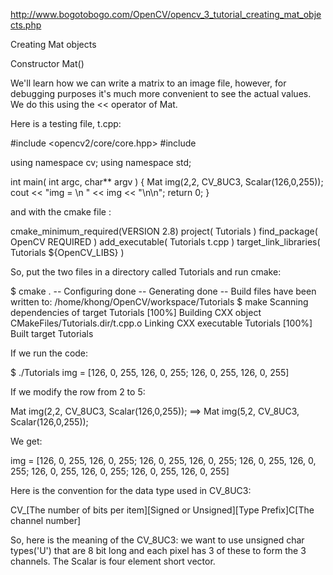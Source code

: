 http://www.bogotobogo.com/OpenCV/opencv_3_tutorial_creating_mat_objects.php

Creating Mat objects

Constructor Mat()

We'll learn how we can write a matrix to an image file, however, for debugging purposes it's much more convenient to see the actual values. We do this using the << operator of Mat.

Here is a testing file, t.cpp:

#include <opencv2/core/core.hpp>
#include <iostream>

using namespace cv;
using namespace std;

int main( int argc, char** argv )
{
    Mat img(2,2, CV_8UC3, Scalar(126,0,255));
    cout << "img = \n " << img << "\n\n";
    return 0;
}

and with the cmake file :

cmake_minimum_required(VERSION 2.8)
project( Tutorials )
find_package( OpenCV REQUIRED )
add_executable( Tutorials t.cpp )
target_link_libraries( Tutorials ${OpenCV_LIBS} )

So, put the two files in a directory called Tutorials and run cmake:

$ cmake .
-- Configuring done
-- Generating done
-- Build files have been written to: /home/khong/OpenCV/workspace/Tutorials
$ make
Scanning dependencies of target Tutorials
[100%] Building CXX object CMakeFiles/Tutorials.dir/t.cpp.o
Linking CXX executable Tutorials
[100%] Built target Tutorials

If we run the code:

$ ./Tutorials
img =
 [126,   0, 255, 126,   0, 255;
 126,   0, 255, 126,   0, 255]

If we modify the row from 2 to 5:

Mat img(2,2, CV_8UC3, Scalar(126,0,255));
==>
Mat img(5,2, CV_8UC3, Scalar(126,0,255));

We get:

img =
 [126,   0, 255, 126,   0, 255;
 126,   0, 255, 126,   0, 255;
 126,   0, 255, 126,   0, 255;
 126,   0, 255, 126,   0, 255;
 126,   0, 255, 126,   0, 255]

Here is the convention for the data type used in CV_8UC3:

CV_[The number of bits per item][Signed or Unsigned][Type Prefix]C[The channel number]

So, here is the meaning of the CV_8UC3:
we want to use unsigned char types('U') that are 8 bit long and each pixel has 3 of these to form the 3 channels. The Scalar is four element short vector.